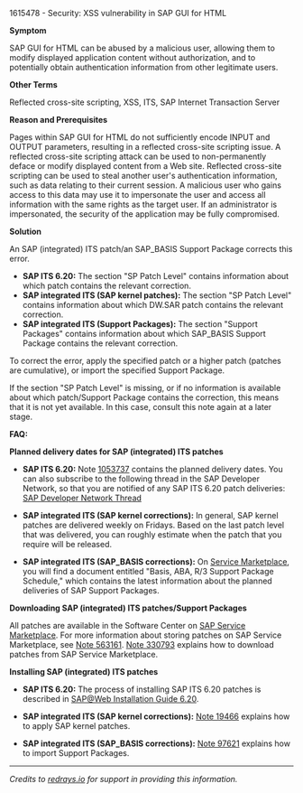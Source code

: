 1615478 - Security: XSS vulnerability in SAP GUI for HTML

**Symptom**

SAP GUI for HTML can be abused by a malicious user, allowing them to modify displayed application content without authorization, and to potentially obtain authentication information from other legitimate users.

**Other Terms**

Reflected cross-site scripting, XSS, ITS, SAP Internet Transaction Server

**Reason and Prerequisites**

Pages within SAP GUI for HTML do not sufficiently encode INPUT and OUTPUT parameters, resulting in a reflected cross-site scripting issue. A reflected cross-site scripting attack can be used to non-permanently deface or modify displayed content from a Web site.
Reflected cross-site scripting can be used to steal another user's authentication information, such as data relating to their current session. A malicious user who gains access to this data may use it to impersonate the user and access all information with the same rights as the target user. If an administrator is impersonated, the security of the application may be fully compromised.

**Solution**

An SAP (integrated) ITS patch/an SAP_BASIS Support Package corrects this error.

- **SAP ITS 6.20:** The section "SP Patch Level" contains information about which patch contains the relevant correction.
- **SAP integrated ITS (SAP kernel patches):** The section "SP Patch Level" contains information about which DW.SAR patch contains the relevant correction.
- **SAP integrated ITS (Support Packages):** The section "Support Packages" contains information about which SAP_BASIS Support Package contains the relevant correction.

To correct the error, apply the specified patch or a higher patch (patches are cumulative), or import the specified Support Package.

If the section "SP Patch Level" is missing, or if no information is available about which patch/Support Package contains the correction, this means that it is not yet available. In this case, consult this note again at a later stage.

**FAQ:**

**Planned delivery dates for SAP (integrated) ITS patches**

- **SAP ITS 6.20:**
  Note [1053737](https://me.sap.com/notes/1053737) contains the planned delivery dates.
  You can also subscribe to the following thread in the SAP Developer Network, so that you are notified of any SAP ITS 6.20 patch deliveries: [SAP Developer Network Thread](https://me.sap.com/forums/thread.jspa?threadID=30366&tstart=0)
  
- **SAP integrated ITS (SAP kernel corrections):**
  In general, SAP kernel patches are delivered weekly on Fridays. Based on the last patch level that was delivered, you can roughly estimate when the patch that you require will be released.
  
- **SAP integrated ITS (SAP_BASIS corrections):**
  On [Service Marketplace](https://me.sap.com/ocs-schedules), you will find a document entitled "Basis, ABA, R/3 Support Package Schedule," which contains the latest information about the planned deliveries of SAP Support Packages.

**Downloading SAP (integrated) ITS patches/Support Packages**

All patches are available in the Software Center on [SAP Service Marketplace](https://me.sap.com/patches). For more information about storing patches on SAP Service Marketplace, see [Note 563161](https://me.sap.com/notes/563161).
[Note 330793](https://me.sap.com/notes/330793) explains how to download patches from SAP Service Marketplace.

**Installing SAP (integrated) ITS patches**

- **SAP ITS 6.20:**
  The process of installing SAP ITS 6.20 patches is described in [SAP@Web Installation Guide 6.20](https://me.sap.com/sdn/sap-its).
  
- **SAP integrated ITS (SAP kernel corrections):**
  [Note 19466](https://me.sap.com/notes/19466) explains how to apply SAP kernel patches.
  
- **SAP integrated ITS (SAP_BASIS corrections):**
  [Note 97621](https://me.sap.com/notes/97621) explains how to import Support Packages.

---

*Credits to [redrays.io](https://redrays.io) for support in providing this information.*